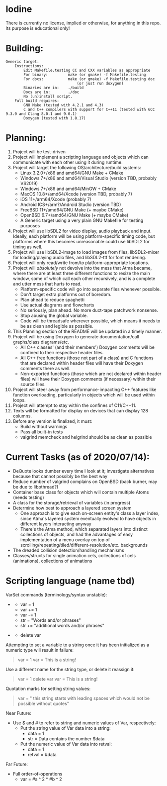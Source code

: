 # Iodine
There is currently no license, implied or otherwise, for anything in this repo.  Its purpose is educational only!

# Building:
    Generic target:
        Instructions:
            Edit Makefile.testing CC and CXX variables as appropriate
            For binary:         make (or gmake) -f Makefile.testing
            For docs:           make (or gmake) -f Makefile.testing doc
                                    (or just run doxygen)
            Binaries are in:    ./build
            Docs are in:        ./doc
            No (un)install script.
        Full build requires:
            GNU Make (tested with 4.2.1 and 4.3)
            C and C++ compilers with support for C++11 (tested with GCC 9.3.0 and Clang 8.0.1 and 9.0.1)
            Doxygen (tested with 1.8.17)

# Planning:
1)  Project will be test-driven
2)  Project will implement a scripting language and objects which can communicate with each other using it during runtime.
3)  Project will target the following OS/architecture/build systems:
    - Linux 3.2.0+/x86 and amd64/GNU Make + CMake
    - Windows 7+/x86 and amd64/Visual Studio (version TBD, probably VS2019)
    - Windows 7+/x86 and amd64/MinGW + CMake
    - MacOS 10.8+/amd64/Xcode (version TBD, probably 7)
    - iOS 11+/arm64/Xcode (probably 7)
    - Android ICS+/arm?/Android Studio (version TBD)
    - FreeBSD 11+/amd64/GNU Make (+ maybe CMake)
    - OpenBSD 6.7+/amd64/GNU Make (+ maybe CMake)
    - A Generic target using a very plain GNU Makefile for testing purposes
4)  Project will use libSDL2 for video display, audio playback and input.  Ideally, each platform will be using
    platform-specific timing code, but platforms where this becomes unreasonable could use libSDL2 for timing as well.
5)  Project will use libSDL2-image to load images from files, libSDL2-mixer for loading/playing audio files, and libSDL2-ttf
    for font rendering.
6)  Project will only read/write from/to platform-appropriate locations.
7)  Project will _absolutely_ not devolve into the mess that Atma became, where there are at least three different functions
    to resize the main window, some of which call each other recursively, and is a complete and utter mess that hurts to read.
    - Platform-specific code will go into separate files whenever possible.
    - Don't target extra platforms out of boredom.
    - Plan ahead to reduce spaghetti
    - Use actual diagrams and flowcharts
    - No seriously, plan ahead.  No more duct-tape patchwork nonsense.
    - Stop abusing the global variable.
    - Code will be threadsafe wherever possible, which means it needs to be as clean and legible as possible.
8)  This Planning section of the README will be updated in a timely manner.
9)  Project will be using Doxygen to generate documentation/call graphs/class diagrams/etc.
    - All C++ classes' (and their members') Doxygen comments will be confined to their respective header files.
    - All C++ free functions (those not part of a class) and C functions that are declared within header files will have their
    Doxygen comments there as well.
    - Non-exported functions (those which are not declared within header files) will have their Doxygen comments (if
    necessary) within their source files.
10) Project will steer away from performance-impacting C++ features like function overloading, particularly in objects which
    will be used within loops.
11) Project will attempt to stay within the confines of C11/C++11.
12) Texts will be formatted for display on devices that can display 128 columns.
13) Before any version is finalized, it must:
    - Build without warnings
    - Pass all built-in tests
    - valgrind memcheck and helgrind should be as clean as possible

# Current Tasks (as of 2020/07/14):
- DeQuote looks dumber every time I look at it; investigate alternatives because that cannot possibly be the best way
- Reduce number of valgrind complains on OpenBSD (back burner, may be due to libpthread?)
- Container base class for objects which will contain multiple Atoms (needs testing)
- A class for the storage/retrieval of variables (in progress)
- Determine how best to approach a layered screen system
    - One approach is to give each on-screen entity's class a layer index, since Atma's layered system eventually evolved to
    have objects in different layers interacting anyway
    - There's the Atma method, which separated layers into distinct collections of objects, and had the advantages of easy
    implementation of a menu overlay on top of scrolling/repeating/tiled/different-resolution/etc. backgrounds
- The dreaded collision detection/handling mechanisms
- Classes/structs for single animation cels, collections of cels (animations), collections of animations

# Scripting language (name tbd)
VarSet commands (terminology/syntax unstable):
- <subject> <operator> <target>
  - var = 1
  - var += 1
  - var -= 1
  - str = "Words and/or phrases"
  - str += "additional words and/or phrases"
- <command> <subject>
  - delete var

Attempting to set a variable to a string once it has been initialized as a numeric type will result in failure:
> var = 1
> var = This is a string!

Use a different name for the string type, or delete it reassign it:
> var = 1
> delete var
> var = This is a string!

Quotation marks for setting string values:
> var = "    this string starts with leading spaces which would not be possible without quotes"

Near Future:
- Use $ and # to refer to string and numeric values of Var, respectively:
  - Put the string value of Var data into a string:
    - data = 1
    - str = Data contains the number $data
  - Put the numeric value of Var data into retval:
    - data = 1
    - retval = #data

Far Future:
- Full order-of-operations
  - var = #a ^ 2 * #b ^ 2
